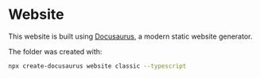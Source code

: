 # Website

This website is built using [Docusaurus](https://docusaurus.io/),
a modern static website generator.

The folder was created with:

```bash
npx create-docusaurus website classic --typescript
```
